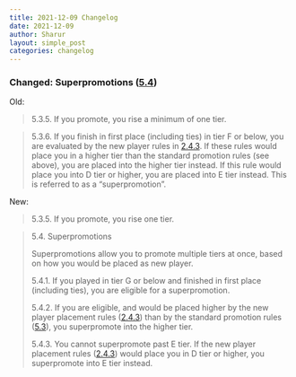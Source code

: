 ```yaml
---
title: 2021-12-09 Changelog
date: 2021-12-09
author: Sharur
layout: simple_post
categories: changelog
---
```

### Changed: Superpromotions ([5.4](/rules#5.4))

Old:
> <a name="5.3.5"></a>5.3.5. If you promote, you rise a minimum of one tier.

> 5.3.6. If you finish in first place (including ties) in tier F or below, you are evaluated by the new player rules in [2.4.3](#2.4.3). If these rules would place you in a higher tier than the standard promotion rules (see above), you are placed into the higher tier instead. If this rule would place you into D tier or higher, you are placed into E tier instead. This is referred to as a “superpromotion”.

New:
> <a name="5.3.5"></a>5.3.5. If you promote, you rise one tier.

> 5.4. Superpromotions
>
> Superpromotions allow you to promote multiple tiers at once, based on how you would be placed as new player.
>
> 5.4.1. If you played in tier G or below and finished in first place (including ties), you are eligible for a superpromotion.
>
> 5.4.2. If you are eligible, and would be placed higher by the new player placement rules ([2.4.3](rules/#2.4.3)) than by the standard promotion rules ([5.3](rules/#5.3)), you superpromote into the higher tier.
>
> 5.4.3. You cannot superpromote past E tier. If the new player placement rules ([2.4.3](rules/#2.4.3)) would place you in D tier or higher, you superpromote into E tier instead.